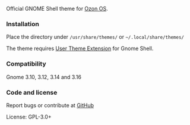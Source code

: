 Official GNOME Shell theme for [Ozon OS](http://ozon-os.com).

### Installation

Place the directory under `/usr/share/themes/` or `~/.local/share/themes/`

The theme requires [User Theme Extension](https://extensions.gnome.org/extension/19/user-themes/) for Gnome Shell.

### Compatibility

Gnome 3.10, 3.12, 3.14 and 3.16

### Code and license

Report bugs or contribute at [GitHub](https://github.com/ozonos/ozon-shell-theme)

License: GPL-3.0+
